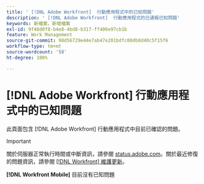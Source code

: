 ```yaml
---
title: ' [!DNL Adobe Workfront]  行動應用程式中的已知問題'
description: ' [!DNL Adobe Workfront]  行動應用程式的已通報已知問題'
keywords: 新檔案，新增檔案
exl-id: 9f48d0f8-b4e8-4bd8-b317-ff406e97cb1b
feature: Work Management
source-git-commit: 98d56729e44e7ab47e201bdfc00db8d40c5f15f6
workflow-type: tm+mt
source-wordcount: '58'
ht-degree: 100%

---
```


# [!DNL Adobe Workfront] 行動應用程式中的已知問題

此頁面包含 [!DNL Adobe Workfront] 行動應用程式中目前已確認的問題。

>[!IMPORTANT]
>
>關於伺服器正常執行時間或中斷資訊，請參閱 [status.adobe.com](https://status.adobe.com)。關於最近修復的問題資訊，請參閱 [[!DNL Workfront] 維護更新](../maintenance/current-updates.md)。

**[!DNL Workfront Mobile]** 目前沒有已知問題

<!--

## Current Issues

|Issue  |Last Modified   | 
|---|---|
|Issue text  | YYYY/MM/DD  | 

-->
